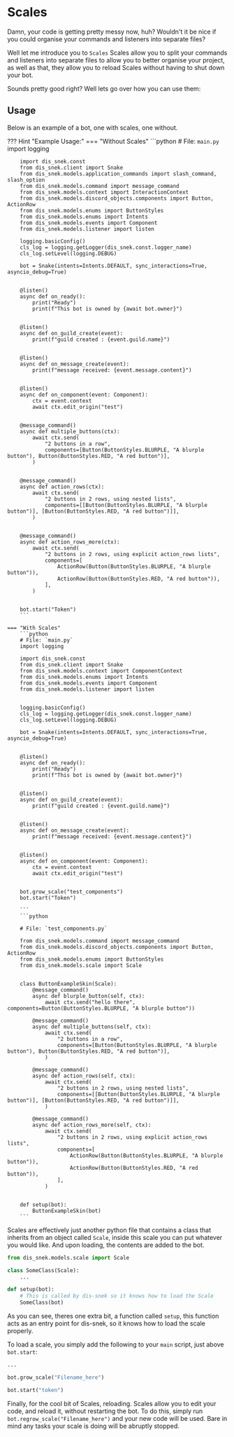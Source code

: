 # Scales

Damn, your code is getting pretty messy now, huh? Wouldn't it be nice if you could organise your commands and listeners into separate files?

Well let me introduce you to `Scales`
Scales allow you to split your commands and listeners into separate files to allow you to better organise your project,
as well as that, they allow you to reload Scales without having to shut down your bot. 

Sounds pretty good right? Well lets go over how you can use them:

## Usage

Below is an example of a bot, one with scales, one without.

??? Hint "Example Usage:"
    === "Without Scales"
        ```python
        # File: `main.py`
        import logging
        
        import dis_snek.const
        from dis_snek.client import Snake
        from dis_snek.models.application_commands import slash_command, slash_option
        from dis_snek.models.command import message_command
        from dis_snek.models.context import InteractionContext
        from dis_snek.models.discord_objects.components import Button, ActionRow
        from dis_snek.models.enums import ButtonStyles
        from dis_snek.models.enums import Intents
        from dis_snek.models.events import Component
        from dis_snek.models.listener import listen
        
        logging.basicConfig()
        cls_log = logging.getLogger(dis_snek.const.logger_name)
        cls_log.setLevel(logging.DEBUG)
        
        bot = Snake(intents=Intents.DEFAULT, sync_interactions=True, asyncio_debug=True)
        
        
        @listen()
        async def on_ready():
            print("Ready")
            print(f"This bot is owned by {await bot.owner}")
        
        
        @listen()
        async def on_guild_create(event):
            print(f"guild created : {event.guild.name}")
        
        
        @listen()
        async def on_message_create(event):
            print(f"message received: {event.message.content}")
        
        
        @listen()
        async def on_component(event: Component):
            ctx = event.context
            await ctx.edit_origin("test")
        
        
        @message_command()
        async def multiple_buttons(ctx):
            await ctx.send(
                "2 buttons in a row",
                components=[Button(ButtonStyles.BLURPLE, "A blurple button"), Button(ButtonStyles.RED, "A red button")],
            )
        
        
        @message_command()
        async def action_rows(ctx):
            await ctx.send(
                "2 buttons in 2 rows, using nested lists",
                components=[[Button(ButtonStyles.BLURPLE, "A blurple button")], [Button(ButtonStyles.RED, "A red button")]],
            )
        
        
        @message_command()
        async def action_rows_more(ctx):
            await ctx.send(
                "2 buttons in 2 rows, using explicit action_rows lists",
                components=[
                    ActionRow(Button(ButtonStyles.BLURPLE, "A blurple button")),
                    ActionRow(Button(ButtonStyles.RED, "A red button")),
                ],
            )
        
        
        bot.start("Token")
        ```
    
    === "With Scales"
        ```python
        # File: `main.py`
        import logging
        
        import dis_snek.const
        from dis_snek.client import Snake
        from dis_snek.models.context import ComponentContext
        from dis_snek.models.enums import Intents
        from dis_snek.models.events import Component
        from dis_snek.models.listener import listen
        
        
        logging.basicConfig()
        cls_log = logging.getLogger(dis_snek.const.logger_name)
        cls_log.setLevel(logging.DEBUG)
        
        bot = Snake(intents=Intents.DEFAULT, sync_interactions=True, asyncio_debug=True)
        
        
        @listen()
        async def on_ready():
            print("Ready")
            print(f"This bot is owned by {await bot.owner}")
        
        
        @listen()
        async def on_guild_create(event):
            print(f"guild created : {event.guild.name}")
        
        
        @listen()
        async def on_message_create(event):
            print(f"message received: {event.message.content}")
        
        
        @listen()
        async def on_component(event: Component):
            ctx = event.context
            await ctx.edit_origin("test")
        
        
        bot.grow_scale("test_components")
        bot.start("Token")
        
        ```
        ```python
        
        # File: `test_components.py`
        
        from dis_snek.models.command import message_command
        from dis_snek.models.discord_objects.components import Button, ActionRow
        from dis_snek.models.enums import ButtonStyles
        from dis_snek.models.scale import Scale
        
        
        class ButtonExampleSkin(Scale):
            @message_command()
            async def blurple_button(self, ctx):
                await ctx.send("hello there", components=Button(ButtonStyles.BLURPLE, "A blurple button"))
        
            @message_command()
            async def multiple_buttons(self, ctx):
                await ctx.send(
                    "2 buttons in a row",
                    components=[Button(ButtonStyles.BLURPLE, "A blurple button"), Button(ButtonStyles.RED, "A red button")],
                )
        
            @message_command()
            async def action_rows(self, ctx):
                await ctx.send(
                    "2 buttons in 2 rows, using nested lists",
                    components=[[Button(ButtonStyles.BLURPLE, "A blurple button")], [Button(ButtonStyles.RED, "A red button")]],
                )
        
            @message_command()
            async def action_rows_more(self, ctx):
                await ctx.send(
                    "2 buttons in 2 rows, using explicit action_rows lists",
                    components=[
                        ActionRow(Button(ButtonStyles.BLURPLE, "A blurple button")),
                        ActionRow(Button(ButtonStyles.RED, "A red button")),
                    ],
                )
        
        
        def setup(bot):
            ButtonExampleSkin(bot)
        ```

Scales are effectively just another python file that contains a class that inherits from an object called `Scale`, 
inside this scale you can put whatever you would like. And upon loading, the contents are added to the bot.

```python
from dis_snek.models.scale import Scale

class SomeClass(Scale):
    ...

def setup(bot):
    # This is called by dis-snek so it knows how to load the Scale
    SomeClass(bot)
```
As you can see, theres one extra bit, a function called `setup`, this function acts as an entry point for dis-snek, 
so it knows how to load the scale properly.

To load a scale, you simply add the following to your `main` script, just above `bot.start`:
```python
...

bot.grow_scale("Filename_here")

bot.start("token")
```

Finally, for the cool bit of Scales, reloading. Scales allow you to edit your code, and reload it, without restarting the bot.
To do this, simply run `bot.regrow_scale("Filename_here")` and your new code will be used. Bare in mind any tasks your scale 
is doing will be abruptly stopped.